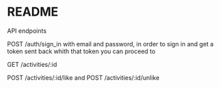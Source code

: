 # README

API endpoints

POST /auth/sign_in with email and password, in order to sign in and get a token sent back
whith that token you can proceed to 

GET /activities/:id

POST /activities/:id/like and POST /activities/:id/unlike
